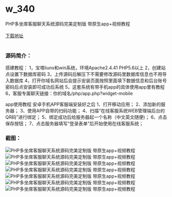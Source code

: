 # w_340
PHP多坐席客服聊天系统源码完美定制版 带原生app+视频教程
<br/></br>
[下载地址](https://www.uuid2.com/340.html "下载地址")
<br/></br>
<h3>源码简介：</h3>
<p>搭建教程：
1，宝塔liunx和win系统，环境Apache2.4.41 PHP5.6以上
2，创建站点设置下数据库密码
3，上传源码后解压下不需要修改源码里数据库信息也不用导入数据库
4，打开你域名网站后会提示安装页面按照里面填下数据信息和后台账号密码后点安装即可成功后系统
5，这套系统有带手机app的具体使用app里有教程
6，客服专属聊天链接：你的域名/php/app.php?widget-mobile

app使用教程
安卓手机APP客服端安装好之后
1、打开移动应用；
2、添加新的服务器；
3、使用APP自带的扫码功能；
4、扫描“在线客服系统WEB管理端后台的QR码”进行绑定；
5、绑定成功后给服务器起一个名称（中文英文随便)；
6、点击保存按钮；
7、点击服务器填写“登录表单”后开始使用在线客服系统；<p>
<h3>截图：</h3>
<img src="https://www.uuid2.com/wp-content/uploads/img/202105/8fe2159766.jpg" alt="PHP多坐席客服聊天系统源码完美定制版 带原生app+视频教程"><img src="https://www.uuid2.com/wp-content/uploads/img/202105/c08e0a5886.jpg" alt="PHP多坐席客服聊天系统源码完美定制版 带原生app+视频教程"><img src="https://www.uuid2.com/wp-content/uploads/img/202105/ad9b7f1710.jpg" alt="PHP多坐席客服聊天系统源码完美定制版 带原生app+视频教程"><img src="https://www.uuid2.com/wp-content/uploads/img/202105/06241ba362.jpg" alt="PHP多坐席客服聊天系统源码完美定制版 带原生app+视频教程"><img src="https://www.uuid2.com/wp-content/uploads/img/202105/180ea3a258.jpg" alt="PHP多坐席客服聊天系统源码完美定制版 带原生app+视频教程"><img src="https://www.uuid2.com/wp-content/uploads/img/202105/12274af994.jpg" alt="PHP多坐席客服聊天系统源码完美定制版 带原生app+视频教程"><img src="https://www.uuid2.com/wp-content/uploads/img/202105/3591bea746.jpg" alt="PHP多坐席客服聊天系统源码完美定制版 带原生app+视频教程">
